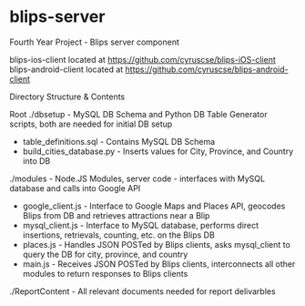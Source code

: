# blips-server
Fourth Year Project - Blips server component

blips-ios-client located at https://github.com/cyruscse/blips-iOS-client
blips-android-client located at https://github.com/cyruscse/blips-android-client

Directory Structure & Contents

Root
./dbsetup - MySQL DB Schema and Python DB Table Generator scripts, both are needed for initial DB setup
   - table_definitions.sql - Contains MySQL DB Schema
   - build_cities_database.py - Inserts values for City, Province, and Country into DB

./modules - Node.JS Modules, server code - interfaces with MySQL database and calls into Google API
   - google_client.js - Interface to Google Maps and Places API, geocodes Blips from DB and retrieves attractions near a Blip
   - mysql_client.js - Interface to MySQL database, performs direct insertions, retrievals, counting, etc. on the Blips DB
   - places.js - Handles JSON POSTed by Blips clients, asks mysql_client to query the DB for city, province, and country
   - main.js - Receives JSON POSTed by Blips clients, interconnects all other modules to return responses to Blips clients
 
 ./ReportContent - All relevant documents needed for report delivarbles